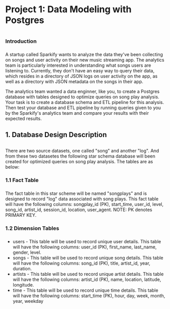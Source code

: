 # Project 1: Data Modeling with Postgres <h1>
### Introduction <h3>

A startup called Sparkify wants to analyze the data they've been collecting on songs and user activity on their new music streaming app. The analytics team is particularly interested in understanding what songs users are listening to. Currently, they don't have an easy way to query their data, which resides in a directory of JSON logs on user activity on the app, as well as a directory with JSON metadata on the songs in their app.

The analytics team wanted a data enginner, like you, to create a Postgres database with tables designed to optimize queries on song play analysis. Your task is to create a database schema and ETL pipeline for this analysis. Then test your database and ETL pipeline by running queries given to you by the Sparkify's analytics team and compare your results with their expected results.

## 1. Database Design Description <h2>
There are two source datasets, one called "song" and another "log". And from these two datasetes the following star schema database will been created for optimized queries on song play analysis. The tables are as below:

### 1.1 Fact Table <h3>
The fact table in this star scheme will be named "songplays" and is designed to record "log" data associated with song plays. This fact table will have the following columns: songplay_id (PK), start_time, user_id, level, song_id, artist_id, session_id, location, user_agent. NOTE: PK denotes PRIMARY KEY.
  
### 1.2 Dimension Tables <h3>
* users - This table will be used to record unique user details. This table will have the following columns: user_id (PK), first_name, last_name, gender, level.
* songs - This table will be used to record unique song details. This table will have the following columns: song_id (PK), title, artist_id, year, duration.
* artists - This table will be used to record unique artist details. This table will have the following columns: artist_id (PK), name, location, latitude, longitude.
* time - This table will be used to record unique time details. This table will have the following columns: start_time (PK), hour, day, week, month, year, weekday
